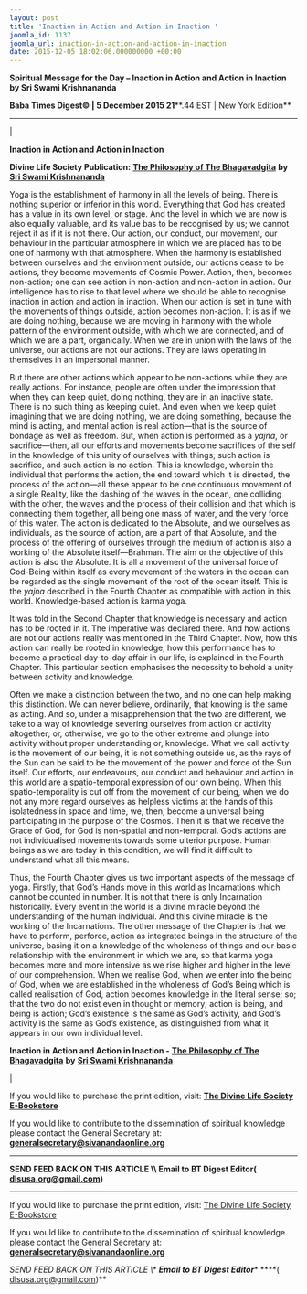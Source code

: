 ```yaml
---
layout: post
title: 'Inaction in Action and Action in Inaction '
joomla_id: 1137
joomla_url: inaction-in-action-and-action-in-inaction
date: 2015-12-05 18:02:06.000000000 +00:00
---
```

  

















































**Spiritual Message for the Day – Inaction in Action and Action in Inaction by Sri Swami Krishnananda**

 **Baba Times Digest© | 5 December 2015 21****.44 EST | New York Edition**

* * *

| 

**Inaction in Action and Action in Inaction**

**Divine Life Society Publication:** [**The Philosophy of The Bhagavadgita**](http://www.swami-krishnananda.org/gita/gita_09.html) **by** [**Sri Swami Krishnananda**](http://www.dlshq.org/saints/krishnananda.htm)

Yoga is the establishment of harmony in all the levels of being. There is nothing superior or inferior in this world. Everything that God has created has a value in its own level, or stage. And the level in which we are now is also equally valuable, and its value bas to be recognised by us; we cannot reject it as if it is not there. Our action, our conduct, our movement, our behaviour in the particular atmosphere in which we are placed has to be one of harmony with that atmosphere. When the harmony is established between ourselves and the environment outside, our actions cease to be actions, they become movements of Cosmic Power. Action, then, becomes non-action; one can see action in non-action and non-action in action. Our intelligence has to rise to that level where we should be able to recognise inaction in action and action in inaction. When our action is set in tune with the movements of things outside, action becomes non-action. It is as if we are doing nothing, because we are moving in harmony with the whole pattern of the environment outside, with which we are connected, and of which we are a part, organically. When we are in union with the laws of the universe, our actions are not our actions. They are laws operating in themselves in an impersonal manner.

But there are other actions which appear to be non-actions while they are really actions. For instance, people are often under the impression that when they can keep quiet, doing nothing, they are in an inactive state. There is no such thing as keeping quiet. And even when we keep quiet imagining that we are doing nothing, we are doing something, because the mind is acting, and mental action is real action—that is the source of bondage as well as freedom. But, when action is performed as a _yajna_, or sacrifice—then, all our efforts and movements become sacrifices of the self in the knowledge of this unity of ourselves with things; such action is sacrifice, and such action is no action. This is knowledge, wherein the individual that performs the action, the end toward which it is directed, the process of the action—all these appear to be one continuous movement of a single Reality, like the dashing of the waves in the ocean, one colliding with the other, the waves and the process of their collision and that which is connecting them together, all being one mass of water, and the very force of this water. The action is dedicated to the Absolute, and we ourselves as individuals, as the source of action, are a part of that Absolute, and the process of the offering of ourselves through the medium of action is also a working of the Absolute itself—Brahman. The aim or the objective of this action is also the Absolute. It is all a movement of the universal force of God-Being within itself as every movement of the waters in the ocean can be regarded as the single movement of the root of the ocean itself. This is the _yajna_ described in the Fourth Chapter as compatible with action in this world. Knowledge-based action is karma yoga.

It was told in the Second Chapter that knowledge is necessary and action has to be rooted in it. The imperative was declared there. And how actions are not our actions really was mentioned in the Third Chapter. Now, how this action can really be rooted in knowledge, how this performance has to become a practical day-to-day affair in our life, is explained in the Fourth Chapter. This particular section emphasises the necessity to behold a unity between activity and knowledge.

Often we make a distinction between the two, and no one can help making this distinction. We can never believe, ordinarily, that knowing is the same as acting. And so, under a misapprehension that the two are different, we take to a way of knowledge severing ourselves from action or activity altogether; or, otherwise, we go to the other extreme and plunge into activity without proper understanding or, knowledge. What we call activity is the movement of our being, it is not something outside us, as the rays of the Sun can be said to be the movement of the power and force of the Sun itself. Our efforts, our endeavours, our conduct and behaviour and action in this world are a spatio-temporal expression of our own being. When this spatio-temporality is cut off from the movement of our being, when we do not any more regard ourselves as helpless victims at the hands of this isolatedness in space and time, we, then, become a universal being participating in the purpose of the Cosmos. Then it is that we receive the Grace of God, for God is non-spatial and non-temporal. God’s actions are not individualised movements towards some ulterior purpose. Human beings as we are today in this condition, we will find it difficult to understand what all this means.

Thus, the Fourth Chapter gives us two important aspects of the message of yoga. Firstly, that God’s Hands move in this world as Incarnations which cannot be counted in number. It is not that there is only Incarnation historically. Every event in the world is a divine miracle beyond the understanding of the human individual. And this divine miracle is the working of the Incarnations. The other message of the Chapter is that we have to perform, perforce, action as integrated beings in the structure of the universe, basing it on a knowledge of the wholeness of things and our basic relationship with the environment in which we are, so that karma yoga becomes more and more intensive as we rise higher and higher in the level of our comprehension. When we realise God, when we enter into the being of God, when we are established in the wholeness of God’s Being which is called realisation of God, action becomes knowledge in the literal sense; so; that the two do not exist even in thought or memory; action is being, and being is action; God’s existence is the same as God’s activity, and God’s activity is the same as God’s existence, as distinguished from what it appears in our own individual level.



**Inaction in Action and Action in Inaction -** [**The Philosophy of The Bhagavadgita**](http://www.swami-krishnananda.org/gita/gita_09.html) **by** [**Sri Swami Krishnananda**](http://www.dlshq.org/saints/krishnananda.htm)

 |



If you would like to purchase the print edition, visit: **[The Divine Life Society E-Bookstore](http://www.dlshq.org/download/download.htm)**

If you would like to contribute to the dissemination of spiritual knowledge please contact the General Secretary at: [](mailto:%20%3Cscript%20type=%27text/javascript%27%3E%20%3C%21--%20var%20prefix%20=%20%27ma%27%20+%20%27il%27%20+%20%27to%27;%20var%20path%20=%20%27hr%27%20+%20%27ef%27%20+%20%27=%27;%20var%20addy57016%20=%20%27generalsecretary%27%20+%20%27@%27;%20addy57016%20=%20addy57016%20+%20%27sivanandaonline%27%20+%20%27.%27%20+%20%27org%27;%20document.write%28%27%3Ca%20%27%20+%20path%20+%20%27%5C%27%27%20+%20prefix%20+%20%27:%27%20+%20addy57016%20+%20%27%5C%27%3E%27%29;%20document.write%28addy57016%29;%20document.write%28%27%3C%5C/a%3E%27%29;%20//--%3E%5Cn%20%3C/script%3E%3Cscript%20type=%27text/javascript%27%3E%20%3C%21--%20document.write%28%27%3Cspan%20style=%5C%27display:%20none;%5C%27%3E%27%29;%20//--%3E%20%3C/script%3EThis%20email%20address%20is%20being%20protected%20from%20spambots.%20You%20need%20JavaScript%20enabled%20to%20view%20it.%20%3Cscript%20type=%27text/javascript%27%3E%20%3C%21--%20document.write%28%27%3C/%27%29;%20document.write%28%27span%3E%27%29;%20//--%3E%20%3C/script%3E?subject=Contribution%20to%20Dissemination%20of%20Spiritual%20Knowledge) **generalsecretary@sivanandaonline.org**

****

**SEND FEED BACK ON THIS ARTICLE \\\ Email to BT Digest Editor[](mailto:%20%3Cscript%20type=%27text/javascript%27%3E%20%3C%21--%20var%20prefix%20=%20%27ma%27%20+%20%27il%27%20+%20%27to%27;%20var%20path%20=%20%27hr%27%20+%20%27ef%27%20+%20%27=%27;%20var%20addy72654%20=%20%27dlsusa.org%27%20+%20%27@%27;%20addy72654%20=%20addy72654%20+%20%27gmail%27%20+%20%27.%27%20+%20%27com%27;%20document.write%28%27%3Ca%20%27%20+%20path%20+%20%27%5C%27%27%20+%20prefix%20+%20%27:%27%20+%20addy72654%20+%20%27%5C%27%3E%27%29;%20document.write%28addy72654%29;%20document.write%28%27%3C%5C/a%3E%27%29;%20//--%3E%5Cn%20%3C/script%3E%3Cscript%20type=%27text/javascript%27%3E%20%3C%21--%20document.write%28%27%3Cspan%20style=%5C%27display:%20none;%5C%27%3E%27%29;%20//--%3E%20%3C/script%3EThis%20email%20address%20is%20being%20protected%20from%20spambots.%20You%20need%20JavaScript%20enabled%20to%20view%20it.%20%3Cscript%20type=%27text/javascript%27%3E%20%3C%21--%20document.write%28%27%3C/%27%29;%20document.write%28%27span%3E%27%29;%20//--%3E%20%3C/script%3E?subject=DLS%20Posts)( [dlsusa.org@gmail.com](mailto:dlsusa.org@gmail.com))**



* * *



  

If you would like to purchase the print edition, visit: [The Divine Life Society E-Bookstore](http://www.dlshq.org/download/download.htm)

If you would like to contribute to the dissemination of spiritual knowledge please contact the General Secretary at: **[generalsecretary@sivanandaonline.org](mailto:generalsecretary@sivanandaonline.org)**

**SEND FEED BACK ON THIS ARTICLE \\\**  **Email to BT Digest Editor**** [](mailto:%20%3Cscript%20type=%27text/javascript%27%3E%20%3C%21--%20var%20prefix%20=%20%27ma%27%20+%20%27il%27%20+%20%27to%27;%20var%20path%20=%20%27hr%27%20+%20%27ef%27%20+%20%27=%27;%20var%20addy72654%20=%20%27dlsusa.org%27%20+%20%27@%27;%20addy72654%20=%20addy72654%20+%20%27gmail%27%20+%20%27.%27%20+%20%27com%27;%20document.write%28%27%3Ca%20%27%20+%20path%20+%20%27%5C%27%27%20+%20prefix%20+%20%27:%27%20+%20addy72654%20+%20%27%5C%27%3E%27%29;%20document.write%28addy72654%29;%20document.write%28%27%3C%5C/a%3E%27%29;%20//--%3E%5Cn%20%3C/script%3E%3Cscript%20type=%27text/javascript%27%3E%20%3C%21--%20document.write%28%27%3Cspan%20style=%5C%27display:%20none;%5C%27%3E%27%29;%20//--%3E%20%3C/script%3EThis%20email%20address%20is%20being%20protected%20from%20spambots.%20You%20need%20JavaScript%20enabled%20to%20view%20it.%20%3Cscript%20type=%27text/javascript%27%3E%20%3C%21--%20document.write%28%27%3C/%27%29;%20document.write%28%27span%3E%27%29;%20//--%3E%20%3C/script%3E?subject=DLS%20Posts)****( [dlsusa.org@gmail.com](mailto:dlsusa.org@gmail.com))**  
